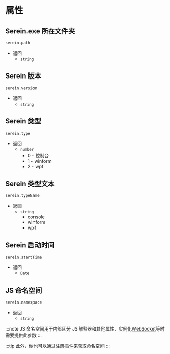 # 属性

## Serein.exe 所在文件夹

`serein.path`

- 返回
  - `string`

## Serein 版本

`serein.version`

- 返回
  - `string`

## Serein 类型

`serein.type`

- 返回
  - `number`
    - 0 - 控制台
    - 1 - winform
    - 2 - wpf

## Serein 类型文本

`serein.typeName`

- 返回
  - `string`
    - console
    - winform
    - wpf

## Serein 启动时间

`serein.startTime`

- 返回
  - `Date`

## JS 命名空间

`serein.namespace`

- 返回
  - `string`

:::note
JS 命名空间用于内部区分 JS 解释器和其他属性，实例化[WebSocket](classes/WSClient)等时需要提供此参数
:::

:::tip
此外，你也可以通过[注册插件](functions/serein#注册插件)来获取命名空间
:::
